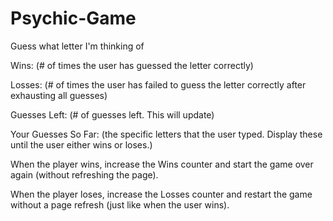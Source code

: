 # Psychic-Game

Guess what letter I'm thinking of

 Wins: (# of times the user has guessed the letter correctly)

 Losses: (# of times the user has failed to guess the letter correctly after exhausting all guesses)

 Guesses Left: (# of guesses left. This will update)

 Your Guesses So Far: (the specific letters that the user typed. Display these until the user either wins or loses.)

 When the player wins, increase the Wins counter and start the game over again (without refreshing the page).

 When the player loses, increase the Losses counter and restart the game without a page refresh (just like when the user wins).
